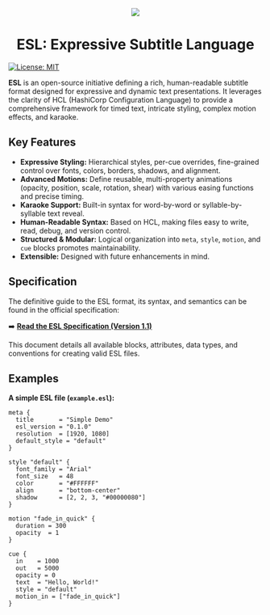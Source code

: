 <p align="center">
  <img src="https://github.com/user-attachments/assets/c095b953-8dcc-4567-b195-982e439ae003">
</p>
<h1 align="center">
  ESL: Expressive Subtitle Language
</h1>

[![License: MIT](https://img.shields.io/badge/License-MIT-yellow.svg)](https://opensource.org/licenses/MIT)

**ESL** is an open-source initiative defining a rich, human-readable subtitle format designed for expressive and dynamic text presentations. It leverages the clarity of HCL (HashiCorp Configuration Language) to provide a comprehensive framework for timed text, intricate styling, complex motion effects, and karaoke.

## Key Features

*   **Expressive Styling:** Hierarchical styles, per-cue overrides, fine-grained control over fonts, colors, borders, shadows, and alignment.
*   **Advanced Motions:** Define reusable, multi-property animations (opacity, position, scale, rotation, shear) with various easing functions and precise timing.
*   **Karaoke Support:** Built-in syntax for word-by-word or syllable-by-syllable text reveal.
*   **Human-Readable Syntax:** Based on HCL, making files easy to write, read, debug, and version control.
*   **Structured & Modular:** Logical organization into `meta`, `style`, `motion`, and `cue` blocks promotes maintainability.
*   **Extensible:** Designed with future enhancements in mind.

## Specification

The definitive guide to the ESL format, its syntax, and semantics can be found in the official specification:

➡️ **[Read the ESL Specification (Version 1.1)](https://github.com/OpenAnime/ESL/wiki)**

This document details all available blocks, attributes, data types, and conventions for creating valid ESL files.

## Examples

**A simple ESL file (`example.esl`):**
```hcl
meta {
  title       = "Simple Demo"
  esl_version = "0.1.0"
  resolution  = [1920, 1080]
  default_style = "default"
}

style "default" {
  font_family = "Arial"
  font_size   = 48
  color       = "#FFFFFF"
  align       = "bottom-center"
  shadow      = [2, 2, 3, "#00000080"]
}

motion "fade_in_quick" {
  duration = 300
  opacity  = 1
}

cue {
  in    = 1000
  out   = 5000
  opacity = 0
  text  = "Hello, World!"
  style = "default"
  motion_in = ["fade_in_quick"]
}
```
